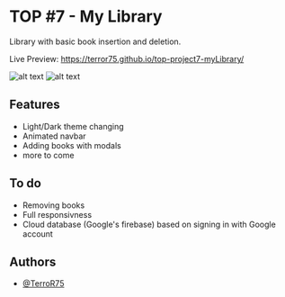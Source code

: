 # TOP #7 - My Library

Library with basic book insertion and deletion.

Live Preview: https://terror75.github.io/top-project7-myLibrary/

![alt text](https://i.imgur.com/4OUwuTB.png)
![alt text](https://i.imgur.com/gZbeGoD.png)

## Features

- Light/Dark theme changing
- Animated navbar
- Adding books with modals
- more to come

## To do
- Removing books
- Full responsivness
- Cloud database (Google's firebase) based on signing in with Google account

## Authors

- [@TerroR75](https://github.com/TerroR75)
